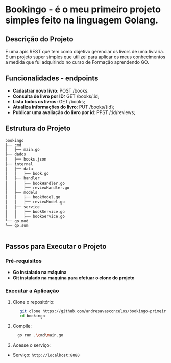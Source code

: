 
# Bookingo - é o meu primeiro projeto simples feito na linguagem Golang. 


## Descrição do Projeto

É uma apis REST que tem como objetivo gerenciar os livors de uma livraria. É um projeto super simples que utilizei para aplicar os meus conhecimentos a medida que fui adquirindo no curso de Formação aprendendo GO.

## Funcionalidades - endpoints

- **Cadastrar novo livro**: POST /books.
- **Consulta de livro por ID:** GET /books/:id;
- **Lista todos os livros:** GET /books;
- **Atualiza informações do livro**: PUT /books/{id};
- **Publicar uma avaliação do livro por id**: PPST /:id/reviews; 

## Estrutura do Projeto

```bash
bookingo
├── cmd
│   ├── main.go
├── dados
│   ├── books.json
├── internal
│   ├── data
│   │   ├── book.go
│   ├── handler
│   │   ├── bookHandler.go
│   │   ├── reviewHandler.go
│   ├── models
│   │   ├── bookModel.go
│   │   ├── reviewModel.go
│   ├── service
│   │   ├── bookService.go
│   │   ├── bookService.go
└── go.mod
└── go.sum
 
```

## Passos para Executar o Projeto

### Pré-requisitos 

- **Go instalado na máquina**
- **Git instalado na maquina para efetuar o clone do projeto**

### Executar a Aplicação

1. Clone o repositório:

    ```bash
       git clone https://github.com/andresavasconcelos/bookingo-primeiro-projeto-em-go.git
       cd bookingo
    ```

2. Compile:
    ```bash
      go run .\cmd\main.go
    ```

3. Acesse o serviço:

  - Serviço: `http://localhost:8080`

